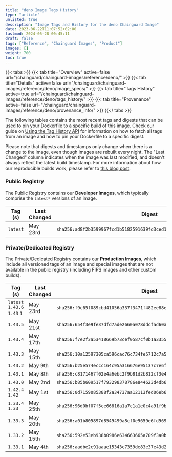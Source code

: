 ```yaml
---
title: "deno Image Tags History"
type: "article"
unlisted: true
description: "Image Tags and History for the deno Chainguard Image"
date: 2023-06-22T11:07:52+02:00
lastmod: 2024-05-28 00:45:11
draft: false
tags: ["Reference", "Chainguard Images", "Product"]
images: []
weight: 700
toc: true
---
```


{{< tabs >}}
{{< tab title="Overview" active=false url="/chainguard/chainguard-images/reference/deno/" >}}
{{< tab title="Details" active=false url="/chainguard/chainguard-images/reference/deno/image_specs/" >}}
{{< tab title="Tags History" active=true url="/chainguard/chainguard-images/reference/deno/tags_history/" >}}
{{< tab title="Provenance" active=false url="/chainguard/chainguard-images/reference/deno/provenance_info/" >}}
{{</ tabs >}}

The following tables contains the most recent tags and digests that can be used to pin your Dockerfile to a specific build of this image. Check our guide on [Using the Tag History API](/chainguard/chainguard-images/using-the-tag-history-api/) for information on how to fetch all tags from an image and how to pin your Dockerfile to a specific digest.

Please note that digests and timestamps only change when there is a change to the image, even though images are rebuilt every night. The "Last Changed" column indicates when the image was last modified, and doesn't always reflect the latest build timestamp. For more information about how our reproducible builds work, please refer to [this blog post](https://www.chainguard.dev/unchained/reproducing-chainguards-reproducible-image-builds).

### Public Registry
The Public Registry contains our **Developer Images**, which typically comprise the `latest*` versions of an image.

| Tag (s)   | Last Changed | Digest                                                                    |
|-----------|--------------|---------------------------------------------------------------------------|
|  `latest` | May 23rd     | `sha256:ad8f2b3599967fcd1b5182591639fd3ced1f4398b30b7f15bbd20004f2f82f67` |


### Private/Dedicated Registry
The Private/Dedicated Registry contains our **Production Images**, which include all versioned tags of an image and special images that are not available in the public registry (including FIPS images and other custom builds).

| Tag (s)                       | Last Changed | Digest                                                                    |
|-------------------------------|--------------|---------------------------------------------------------------------------|
|  `latest` `1.43.6` `1.43` `1` | May 23rd     | `sha256:f9c65f089cbd41056a337f3471f482ee88ed12c15f8583d49d39012a4f369a33` |
|  `1.43.5`                     | May 21st     | `sha256:654f3e9fe37dfd7ade2660a078ddcfad60a314184c4de52fc03c98ad2972e018` |
|  `1.43.4`                     | May 17th     | `sha256:f7e2f3a53418669b73cef0587cf0b1a335591e10fd4e1dc5ef7e22975a91f9d5` |
|  `1.43.3`                     | May 15th     | `sha256:10a12597305ca596cac76c734fe5712c7a58defc2461056b5b98937450b220cb` |
|  `1.43.2`                     | May 9th      | `sha256:b25e574eccc164c95a316676e95137c7e6f1e58a0d6dd2ecf6099db5199e9301` |
|  `1.43.1`                     | May 8th      | `sha256:c8171467f02e4a6ebc2f9b81d2b812cf3e4f75702c01b493aa4090081e307f38` |
|  `1.43.0`                     | May 2nd      | `sha256:b85b609517f793298378786e844623d4db6d8675201c883fa49e2e970c5c13e0` |
|  `1.42.4` `1.42`              | May 1st      | `sha256:0d7159085388f2a34737aa12113fed06eb698e35baf8506f082134a202538046` |
|  `1.33.4` `1.33`              | May 25th     | `sha256:96d0bf07f5ce66816a1a7c1a1e0c4a91f9b264480af1c627568aa5da51cf7738` |
|  `1.33.3`                     | May 20th     | `sha256:a01b805897d8549499a8cf0e9659e6fd96932b5d50eb5c06220454ca1758816b` |
|  `1.33.2`                     | May 15th     | `sha256:592e53eb938b0986e634663665a709f3a0bed6df5cd79e912494e0363a6a9c4f` |
|  `1.33.1`                     | May 4th      | `sha256:aadbe2c91aaae15343c7359de83e37e43d2cb8af934175e34a17e81da7fd1ccc` |


